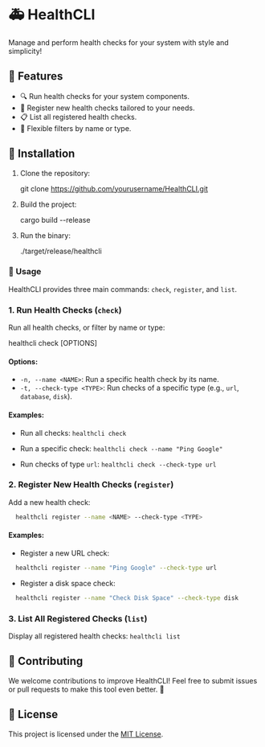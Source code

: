 # 🚑 HealthCLI

Manage and perform health checks for your system with style and simplicity!

## 🌟 Features

*   🔍 Run health checks for your system components.
*   📝 Register new health checks tailored to your needs.
*   📋 List all registered health checks.
*   🔧 Flexible filters by name or type.

## 🚀 Installation

1.  Clone the repository:

    git clone https://github.com/yourusername/HealthCLI.git

2.  Build the project:

    cargo build --release

3.  Run the binary:

    ./target/release/healthcli


### 📖 Usage

HealthCLI provides three main commands: `check`, `register`, and `list`.

### 1\. Run Health Checks (`check`)

Run all health checks, or filter by name or type:

healthcli check \[OPTIONS\]

#### Options:

*   `-n, --name <NAME>`: Run a specific health check by its name.
*   `-t, --check-type <TYPE>`: Run checks of a specific type (e.g., `url`, `database`, `disk`).

#### Examples:

*   Run all checks: `healthcli check`

*   Run a specific check: `healthcli check --name "Ping Google"`

*   Run checks of type `url`: `healthcli check --check-type url`


### 2\. Register New Health Checks (`register`)

Add a new health check:

``` bash
  healthcli register --name <NAME> --check-type <TYPE>
```

#### Examples:

*   Register a new URL check:
``` bash
  healthcli register --name "Ping Google" --check-type url
```

*   Register a disk space check: 

``` bash
  healthcli register --name "Check Disk Space" --check-type disk
```


### 3\. List All Registered Checks (`list`)

Display all registered health checks: `healthcli list`


## 🤝 Contributing

We welcome contributions to improve HealthCLI! Feel free to submit issues or pull requests to make this tool even better. 💪


## 📜 License

This project is licensed under the [MIT License](LICENSE).
